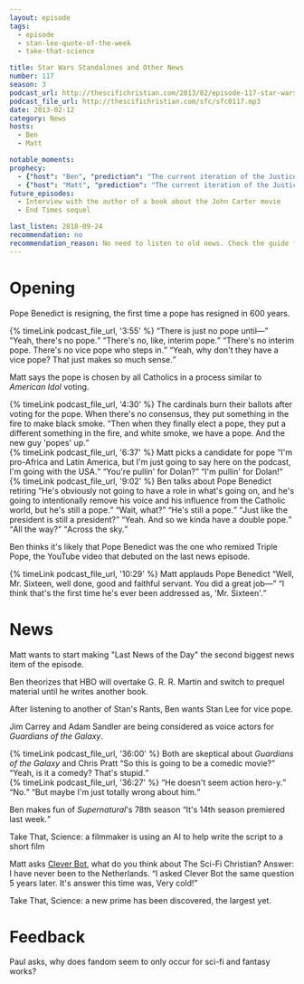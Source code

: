 ```yaml
---
layout: episode
tags:
  - episode
  - stan-lee-quote-of-the-week
  - take-that-science

title: Star Wars Standalones and Other News
number: 117
season: 3
podcast_url: http://thescifichristian.com/2013/02/episode-117-star-wars-standalones-and-other-news/
podcast_file_url: http://thescifichristian.com/sfc/sfc0117.mp3
date: 2013-02-12
category: News
hosts:
  - Ben
  - Matt

notable_moments:
prophecy: 
  - {"host": "Ben", "prediction": "The current iteration of the Justice League movie will not happen.", "veracity": true, "comments": ""}
  - {"host": "Matt", "prediction": "The current iteration of the Justice League movie will not happen.", "veracity": true, "comments": ""}
future_episodes:
  - Interview with the author of a book about the John Carter movie
  - End Times sequel

last_listen: 2018-09-24
recommendation: no
recommendation_reason: No need to listen to old news. Check the guide for what's interesting in hindsight.
---
```

# Opening
Pope Benedict is resigning, the first time a pope has resigned in 600 years.

<div class="quote">
  {% timeLink podcast_file_url, '3:55' %}
  <span class="quote-context is-size-6"></span>
  <q class="matt">There is just no pope until—</q>
  <q class="ben">Yeah, there's no pope.</q>
  <q class="matt">There's no, like, interim pope.</q>
  <q class="ben">There's no interim pope. There's no vice pope who steps in.</q>
  <q class="matt">Yeah, why don't they have a vice pope? That just makes so much sense.</q>
</div>

Matt says the pope is chosen by all Catholics in a process similar to <i class="work-title">American Idol</i> voting. 

<div class="quote">
  {% timeLink podcast_file_url, '4:30' %}
  <span class="quote-context is-size-6">The cardinals burn their ballots after voting for the pope. When there's no consensus, they put something in the fire to make black smoke.</span>
  <q class="ben">Then when they finally elect a pope, they put a different something in the fire, and white smoke, we have a pope. And the new guy 'popes' up.</q>
</div>

<div class="quote">
  {% timeLink podcast_file_url, '6:37' %}
  <span class="quote-context is-size-6">Matt picks a candidate for pope</span>
  <q class="matt">I'm pro-Africa and Latin America, but I'm just going to say here on the podcast, I'm going with the USA.</q>
  <q class="ben">You're pullin' for Dolan?</q>
  <q class="ben">I'm pullin' for Dolan!</q>
</div>

<div class="quote">
  {% timeLink podcast_file_url, '9:02' %}
  <span class="quote-context is-size-6">Ben talks about Pope Benedict retiring</span>
  <q class="ben">He's obviously not going to have a role in what's going on, and he's going to intentionally remove his voice and his influence from the Catholic world, but he's still a pope.</q>
  <q class="matt">Wait, what?</q>
  <q class="ben">He's still a pope.</q>
  <q class="matt">Just like the president is still a president?</q>
  <q class="ben">Yeah. And so we kinda have a double pope.</q>
  <q class="matt">All the way?</q>
  <q class="ben">Across the sky.</q>
</div>

Ben thinks it's likely that Pope Benedict was the one who remixed Triple Pope, the YouTube video that debuted on the last news episode. 

<div class="quote">
  {% timeLink podcast_file_url, '10:29' %}
  <span class="quote-context is-size-6">Matt applauds Pope Benedict</span>
  <q class="matt">Well, Mr. Sixteen, well done, good and faithful servant. You did a great job—</q>
  <q class="ben">I think that's the first time he's ever been addressed as, 'Mr. Sixteen'.</q>
</div>

# News

Matt wants to start making "Last News of the Day" the second biggest news item of the episode.

Ben theorizes that HBO will overtake G. R. R. Martin and switch to prequel material until he writes another book.

After listening to another of Stan's Rants, Ben wants Stan Lee for vice pope.

Jim Carrey and Adam Sandler are being considered as voice actors for <i class="work-title">Guardians of the Galaxy</i>.

<div class="quote">
  {% timeLink podcast_file_url, '36:00' %}
  <span class="quote-context is-size-6">Both are skeptical about <i class="work-title">Guardians of the Galaxy</i> and Chris Pratt</span>
  <q class="ben">So this is going to be a comedic movie?</q>
  <q class="matt">Yeah, is it a comedy? That's stupid.</q>
</div>

<div class="quote">
  {% timeLink podcast_file_url, '36:27' %}
  <q class="matt">He doesn't seem action hero-y.</q>
  <q class="ben">No.</q>
  <q class="matt">But maybe I'm just totally wrong about him.</q>
</div>
 
Ben makes fun of <i class="work-title">Supernatural</i>'s 78th season 
<q class="archivist inline">It's 14th season premiered last week.</q>

Take That, Science: a filmmaker is using an AI to help write the script to a short film

Matt asks <a href="cleverbot.com">Clever Bot</a>, what do you think about The Sci-Fi Christian? Answer: I have never been to the Netherlands.
<q class="archivist inline">I asked Clever Bot the same question 5 years later. It's answer this time was, Very cold!</q>

Take That, Science: a new prime has been discovered, the largest yet.



# Feedback

Paul asks, why does fandom seem to only occur for sci-fi and fantasy works? 